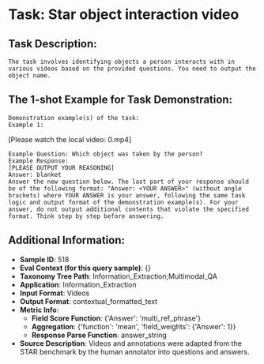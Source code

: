 # Task: Star object interaction video

## Task Description:

```
The task involves identifying objects a person interacts with in various videos based on the provided questions. You need to output the object name.
```

## The 1-shot Example for Task Demonstration:

```
Demonstration example(s) of the task:
Example 1:
```

[Please watch the local video: 0.mp4]

```
Example Question: Which object was taken by the person?
Example Response:
[PLEASE OUTPUT YOUR REASONING]
Answer: blanket
Answer the new question below. The last part of your response should be of the following format: "Answer: <YOUR ANSWER>" (without angle brackets) where YOUR ANSWER is your answer, following the same task logic and output format of the demonstration example(s). For your answer, do not output additional contents that violate the specified format. Think step by step before answering.
```

## Additional Information:

- **Sample ID**: 518
- **Eval Context (for this query sample)**: {}
- **Taxonomy Tree Path**: Information_Extraction;Multimodal_QA
- **Application**: Information_Extraction
- **Input Format**: Videos
- **Output Format**: contextual_formatted_text
- **Metric Info**:
  - **Field Score Function**: {'Answer': 'multi_ref_phrase'}
  - **Aggregation**: {'function': 'mean', 'field_weights': {'Answer': 1}}
  - **Response Parse Function**: answer_string
- **Source Description**: Videos and annotations were adapted from the STAR benchmark by the human annotator into questions and answers.

